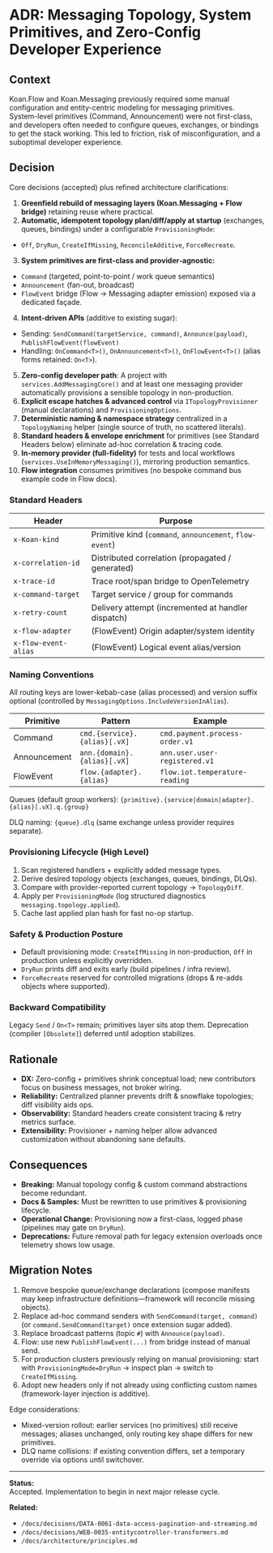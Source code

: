 # ADR: Messaging Topology, System Primitives, and Zero-Config Developer Experience

## Context

Koan.Flow and Koan.Messaging previously required some manual configuration and entity-centric modeling for messaging primitives. System-level primitives (Command, Announcement) were not first-class, and developers often needed to configure queues, exchanges, or bindings to get the stack working. This led to friction, risk of misconfiguration, and a suboptimal developer experience.

## Decision

Core decisions (accepted) plus refined architecture clarifications:

1. **Greenfield rebuild of messaging layers (Koan.Messaging + Flow bridge)** retaining reuse where practical.
2. **Automatic, idempotent topology plan/diff/apply at startup** (exchanges, queues, bindings) under a configurable `ProvisioningMode`:
  - `Off`, `DryRun`, `CreateIfMissing`, `ReconcileAdditive`, `ForceRecreate`.
3. **System primitives are first-class and provider‑agnostic:**
  - `Command` (targeted, point-to-point / work queue semantics)
  - `Announcement` (fan-out, broadcast)
  - `FlowEvent` bridge (Flow → Messaging adapter emission) exposed via a dedicated façade.
4. **Intent-driven APIs** (additive to existing sugar):
  - Sending: `SendCommand(targetService, command)`, `Announce(payload)`, `PublishFlowEvent(flowEvent)`
  - Handling: `OnCommand<T>()`, `OnAnnouncement<T>()`, `OnFlowEvent<T>()` (alias forms retained: `On<T>`).
5. **Zero-config developer path**: A project with `services.AddMessagingCore()` and at least one messaging provider automatically provisions a sensible topology in non-production.
6. **Explicit escape hatches & advanced control** via `ITopologyProvisioner` (manual declarations) and `ProvisioningOptions`.
7. **Deterministic naming & namespace strategy** centralized in a `TopologyNaming` helper (single source of truth, no scattered literals).
8. **Standard headers & envelope enrichment** for primitives (see Standard Headers below) eliminate ad-hoc correlation & tracing code.
9. **In-memory provider (full-fidelity)** for tests and local workflows (`services.UseInMemoryMessaging()`), mirroring production semantics.
10. **Flow integration** consumes primitives (no bespoke command bus example code in Flow docs).

### Standard Headers

| Header | Purpose |
|--------|---------|
| `x-Koan-kind` | Primitive kind (`command`, `announcement`, `flow-event`) |
| `x-correlation-id` | Distributed correlation (propagated / generated) |
| `x-trace-id` | Trace root/span bridge to OpenTelemetry |
| `x-command-target` | Target service / group for commands |
| `x-retry-count` | Delivery attempt (incremented at handler dispatch) |
| `x-flow-adapter` | (FlowEvent) Origin adapter/system identity |
| `x-flow-event-alias` | (FlowEvent) Logical event alias/version |

### Naming Conventions

All routing keys are lower-kebab-case (alias processed) and version suffix optional (controlled by `MessagingOptions.IncludeVersionInAlias`).

| Primitive | Pattern | Example |
|-----------|---------|---------|
| Command | `cmd.{service}.{alias}[.vX]` | `cmd.payment.process-order.v1` |
| Announcement | `ann.{domain}.{alias}[.vX]` | `ann.user.user-registered.v1` |
| FlowEvent | `flow.{adapter}.{alias}` | `flow.iot.temperature-reading` |

Queues (default group workers): `{primitive}.{service|domain|adapter}.{alias}[.vX].q.{group}`

DLQ naming: `{queue}.dlq` (same exchange unless provider requires separate).

### Provisioning Lifecycle (High Level)
1. Scan registered handlers + explicitly added message types.
2. Derive desired topology objects (exchanges, queues, bindings, DLQs).
3. Compare with provider-reported current topology → `TopologyDiff`.
4. Apply per `ProvisioningMode` (log structured diagnostics `messaging.topology.applied`).
5. Cache last applied plan hash for fast no-op startup.

### Safety & Production Posture
* Default provisioning mode: `CreateIfMissing` in non-production, `Off` in production unless explicitly overridden.
* `DryRun` prints diff and exits early (build pipelines / infra review).
* `ForceRecreate` reserved for controlled migrations (drops & re-adds objects where supported).

### Backward Compatibility
Legacy `Send` / `On<T>` remain; primitives layer sits atop them. Deprecation (compiler `[Obsolete]`) deferred until adoption stabilizes.

## Rationale

- **DX:** Zero-config + primitives shrink conceptual load; new contributors focus on business messages, not broker wiring.
- **Reliability:** Centralized planner prevents drift & snowflake topologies; diff visibility aids ops.
- **Observability:** Standard headers create consistent tracing & retry metrics surface.
- **Extensibility:** Provisioner + naming helper allow advanced customization without abandoning sane defaults.

## Consequences

- **Breaking:** Manual topology config & custom command abstractions become redundant.
- **Docs & Samples:** Must be rewritten to use primitives & provisioning lifecycle.
- **Operational Change:** Provisioning now a first-class, logged phase (pipelines may gate on `DryRun`).
- **Deprecations:** Future removal path for legacy extension overloads once telemetry shows low usage.

## Migration Notes

1. Remove bespoke queue/exchange declarations (compose manifests may keep infrastructure definitions—framework will reconcile missing objects).
2. Replace ad-hoc command senders with `SendCommand(target, command)` (or `command.SendCommand(target)` once extension sugar added).
3. Replace broadcast patterns (topic `#`) with `Announce(payload)`.
4. Flow: use new `PublishFlowEvent(...)` from bridge instead of manual send.
5. For production clusters previously relying on manual provisioning: start with `ProvisioningMode=DryRun` → inspect plan → switch to `CreateIfMissing`.
6. Adopt new headers only if not already using conflicting custom names (framework-layer injection is additive).

Edge considerations:
- Mixed-version rollout: earlier services (no primitives) still receive messages; aliases unchanged, only routing key shape differs for new primitives.
- DLQ name collisions: if existing convention differs, set a temporary override via options until switchover.

---

**Status:**  
Accepted. Implementation to begin in next major release cycle.

**Related:**

- `/docs/decisions/DATA-0061-data-access-pagination-and-streaming.md`
- `/docs/decisions/WEB-0035-entitycontroller-transformers.md`
- `/docs/architecture/principles.md`

